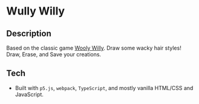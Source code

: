 # Wully Willy

## Description
Based on the classic game [Wooly Willy](https://www.google.com/search?q=wooly+willy).  Draw some wacky hair styles!  Draw, Erase, and Save your creations.

## Tech
- Built with `p5.js`, `webpack`, `TypeScript`, and mostly vanilla HTML/CSS and JavaScript. 
